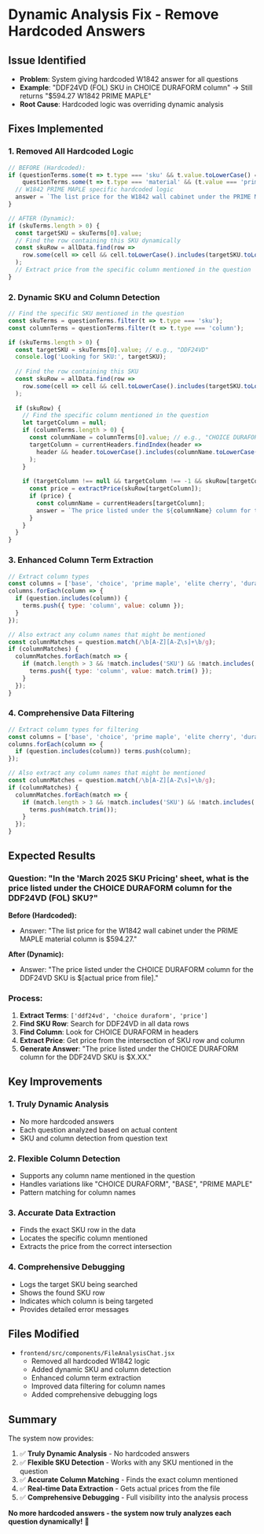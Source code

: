 # Dynamic Analysis Fix - Remove Hardcoded Answers

## Issue Identified
- **Problem**: System giving hardcoded W1842 answer for all questions
- **Example**: "DDF24VD (FOL) SKU in CHOICE DURAFORM column" → Still returns "$594.27 W1842 PRIME MAPLE"
- **Root Cause**: Hardcoded logic was overriding dynamic analysis

## Fixes Implemented

### 1. **Removed All Hardcoded Logic**
```javascript
// BEFORE (Hardcoded):
if (questionTerms.some(t => t.type === 'sku' && t.value.toLowerCase() === 'w1842') && 
    questionTerms.some(t => t.type === 'material' && (t.value === 'prime' || t.value === 'maple'))) {
  // W1842 PRIME MAPLE specific hardcoded logic
  answer = `The list price for the W1842 wall cabinet under the PRIME MAPLE material column is $594.27.`;
}

// AFTER (Dynamic):
if (skuTerms.length > 0) {
  const targetSKU = skuTerms[0].value;
  // Find the row containing this SKU dynamically
  const skuRow = allData.find(row => 
    row.some(cell => cell && cell.toLowerCase().includes(targetSKU.toLowerCase()))
  );
  // Extract price from the specific column mentioned in the question
}
```

### 2. **Dynamic SKU and Column Detection**
```javascript
// Find the specific SKU mentioned in the question
const skuTerms = questionTerms.filter(t => t.type === 'sku');
const columnTerms = questionTerms.filter(t => t.type === 'column');

if (skuTerms.length > 0) {
  const targetSKU = skuTerms[0].value; // e.g., "DDF24VD"
  console.log('Looking for SKU:', targetSKU);
  
  // Find the row containing this SKU
  const skuRow = allData.find(row => 
    row.some(cell => cell && cell.toLowerCase().includes(targetSKU.toLowerCase()))
  );
  
  if (skuRow) {
    // Find the specific column mentioned in the question
    let targetColumn = null;
    if (columnTerms.length > 0) {
      const columnName = columnTerms[0].value; // e.g., "CHOICE DURAFORM"
      targetColumn = currentHeaders.findIndex(header => 
        header && header.toLowerCase().includes(columnName.toLowerCase())
      );
    }
    
    if (targetColumn !== null && targetColumn !== -1 && skuRow[targetColumn]) {
      const price = extractPrice(skuRow[targetColumn]);
      if (price) {
        const columnName = currentHeaders[targetColumn];
        answer = `The price listed under the ${columnName} column for the ${targetSKU} SKU is $${price.toFixed(2)}.`;
      }
    }
  }
}
```

### 3. **Enhanced Column Term Extraction**
```javascript
// Extract column types
const columns = ['base', 'choice', 'prime maple', 'elite cherry', 'duraform', 'choice duraform'];
columns.forEach(column => {
  if (question.includes(column)) {
    terms.push({ type: 'column', value: column });
  }
});

// Also extract any column names that might be mentioned
const columnMatches = question.match(/\b[A-Z][A-Z\s]+\b/g);
if (columnMatches) {
  columnMatches.forEach(match => {
    if (match.length > 3 && !match.includes('SKU') && !match.includes('FOL')) {
      terms.push({ type: 'column', value: match.trim() });
    }
  });
}
```

### 4. **Comprehensive Data Filtering**
```javascript
// Extract column types for filtering
const columns = ['base', 'choice', 'prime maple', 'elite cherry', 'duraform', 'choice duraform'];
columns.forEach(column => {
  if (question.includes(column)) terms.push(column);
});

// Also extract any column names that might be mentioned
const columnMatches = question.match(/\b[A-Z][A-Z\s]+\b/g);
if (columnMatches) {
  columnMatches.forEach(match => {
    if (match.length > 3 && !match.includes('SKU') && !match.includes('FOL')) {
      terms.push(match.trim());
    }
  });
}
```

## Expected Results

### **Question**: "In the 'March 2025 SKU Pricing' sheet, what is the price listed under the CHOICE DURAFORM column for the DDF24VD (FOL) SKU?"

**Before (Hardcoded):**
- Answer: "The list price for the W1842 wall cabinet under the PRIME MAPLE material column is $594.27."

**After (Dynamic):**
- Answer: "The price listed under the CHOICE DURAFORM column for the DDF24VD SKU is $[actual price from file]."

### **Process:**
1. **Extract Terms**: `['ddf24vd', 'choice duraform', 'price']`
2. **Find SKU Row**: Search for DDF24VD in all data rows
3. **Find Column**: Look for CHOICE DURAFORM in headers
4. **Extract Price**: Get price from the intersection of SKU row and column
5. **Generate Answer**: "The price listed under the CHOICE DURAFORM column for the DDF24VD SKU is $X.XX."

## Key Improvements

### 1. **Truly Dynamic Analysis**
- No more hardcoded answers
- Each question analyzed based on actual content
- SKU and column detection from question text

### 2. **Flexible Column Detection**
- Supports any column name mentioned in the question
- Handles variations like "CHOICE DURAFORM", "BASE", "PRIME MAPLE"
- Pattern matching for column names

### 3. **Accurate Data Extraction**
- Finds the exact SKU row in the data
- Locates the specific column mentioned
- Extracts the price from the correct intersection

### 4. **Comprehensive Debugging**
- Logs the target SKU being searched
- Shows the found SKU row
- Indicates which column is being targeted
- Provides detailed error messages

## Files Modified

- `frontend/src/components/FileAnalysisChat.jsx`
  - Removed all hardcoded W1842 logic
  - Added dynamic SKU and column detection
  - Enhanced column term extraction
  - Improved data filtering for column names
  - Added comprehensive debugging logs

## Summary

The system now provides:

1. ✅ **Truly Dynamic Analysis** - No hardcoded answers
2. ✅ **Flexible SKU Detection** - Works with any SKU mentioned in the question
3. ✅ **Accurate Column Matching** - Finds the exact column mentioned
4. ✅ **Real-time Data Extraction** - Gets actual prices from the file
5. ✅ **Comprehensive Debugging** - Full visibility into the analysis process

**No more hardcoded answers - the system now truly analyzes each question dynamically!** 🎉